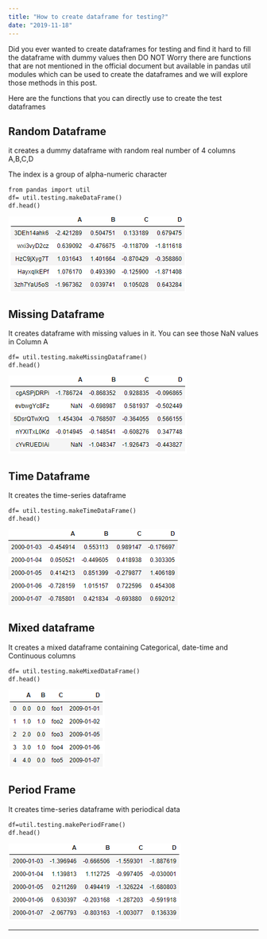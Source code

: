 ```yaml
---
title: "How to create dataframe for testing?"
date: "2019-11-18"
---
```


Did you ever wanted to create dataframes for testing and find it hard to fill the dataframe with dummy values then DO NOT Worry there are functions that are not mentioned in the official document but available in pandas util modules which can be used to create the dataframes and we will explore those methods in this post.

Here are the functions that you can directly use to create the test dataframes

## **Random Dataframe**

it creates a dummy dataframe with random real number of 4 columns A,B,C,D

The index is a group of alpha-numeric character

```
from pandas import util
df= util.testing.makeDataFrame()
df.head()
```

![pandas test dataframe](/images/2019/11/image-11.png)

## **Missing Dataframe**

It creates dataframe with missing values in it. You can see those NaN values in Column A

```
df= util.testing.makeMissingDataframe()
df.head()
```

![pandas test dataframe](/images/2019/11/image-12.png)

## **Time Dataframe**

It creates the time-series dataframe

```
df= util.testing.makeTimeDataFrame()
df.head()
```

![pandas test dataframe](/images/2019/11/image-13.png)

## **Mixed dataframe**

It creates a mixed dataframe containing Categorical, date-time and Continuous columns

```
df= util.testing.makeMixedDataFrame()
df.head()
```

![pandas test dataframe](/images/2019/11/image-14.png)

## **Period Frame**

It creates time-series dataframe with periodical data

```
df=util.testing.makePeriodFrame()
df.head()
```

![pandas test dataframe](/images/2019/11/image-15.png)

* * *
